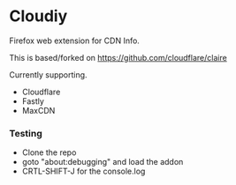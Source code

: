 # Cloudiy

Firefox web extension for CDN Info.

This is based/forked on https://github.com/cloudflare/claire

Currently supporting.
* Cloudflare
* Fastly
* MaxCDN

### Testing

- Clone the repo
- goto "about:debugging" and load the addon
- CRTL-SHIFT-J for the console.log